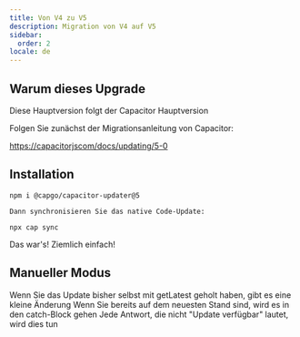```yaml
---
title: Von V4 zu V5
description: Migration von V4 auf V5
sidebar:
  order: 2
locale: de
---
```


## Warum dieses Upgrade

Diese Hauptversion folgt der Capacitor Hauptversion

Folgen Sie zunächst der Migrationsanleitung von Capacitor:

[https://capacitorjscom/docs/updating/5-0](https://capacitorjscom/docs/updating/5-0/)

## Installation

`npm i @capgo/capacitor-updater@5`

`Dann synchronisieren Sie das native Code-Update:`

`npx cap sync`

Das war's! Ziemlich einfach!

## Manueller Modus

Wenn Sie das Update bisher selbst mit getLatest geholt haben, gibt es eine kleine Änderung
Wenn Sie bereits auf dem neuesten Stand sind, wird es in den catch-Block gehen
Jede Antwort, die nicht "Update verfügbar" lautet, wird dies tun